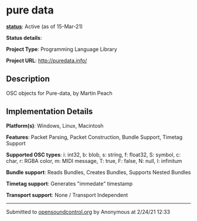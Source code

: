 # pure data

**[status](../implementation-status.html)**: Active (as of 15-Mar-21)

**Status details**: 


**Project Type**: Programming Language Library

**Project URL**: <http://puredata.info/>

## Description

OSC objects for Pure-data, by Martin Peach

## Implementation Details

**Platform(s)**: Windows, Linux, Macintosh

**Features**: Packet Parsing, Packet Construction, Bundle Support, Timetag Support

**Supported OSC types**: i: int32, b: blob, s: string, f: float32, S: symbol, c: char, r: RGBA color, m: MIDI message, T: true, F: false, N: null, I: infinitum

**Bundle support**: Reads Bundles, Creates Bundles, Supports Nested Bundles

**Timetag support**: Generates "immedate" timestamp

**Transport support**: None / Transport Independent

---
Submitted to [opensoundcontrol.org](https://opensoundcontrol.org) by Anonymous at 2/24/21 12:33
